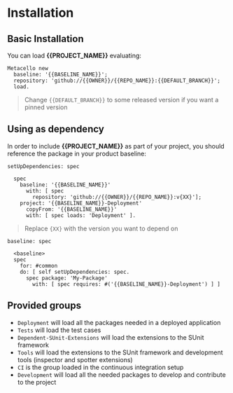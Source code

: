 # Installation

## Basic Installation

You can load **{{PROJECT_NAME}}** evaluating:

```smalltalk
Metacello new
  baseline: '{{BASELINE_NAME}}';
  repository: 'github://{{OWNER}}/{{REPO_NAME}}:{{DEFAULT_BRANCH}}';
  load.
```

> Change `{{DEFAULT_BRANCH}}` to some released version if you want a pinned version

## Using as dependency

In order to include **{{PROJECT_NAME}}** as part of your project, you should
reference the package in your product baseline:

```smalltalk
setUpDependencies: spec

  spec
    baseline: '{{BASELINE_NAME}}'
      with: [ spec
        repository: 'github://{{OWNER}}/{{REPO_NAME}}:v{XX}'];
    project: '{{BASELINE_NAME}}-Deployment'
      copyFrom: '{{BASELINE_NAME}}'
      with: [ spec loads: 'Deployment' ].
```

> Replace `{XX}` with the version you want to depend on

```smalltalk
baseline: spec

  <baseline>
  spec
    for: #common
    do: [ self setUpDependencies: spec.
      spec package: 'My-Package'
        with: [ spec requires: #('{{BASELINE_NAME}}-Deployment') ] ]
```

## Provided groups

- `Deployment` will load all the packages needed in a deployed application
- `Tests` will load the test cases
- `Dependent-SUnit-Extensions` will load the extensions to the SUnit framework
- `Tools` will load the extensions to the SUnit framework and development tools
  (inspector and spotter extensions)
- `CI` is the group loaded in the continuous integration setup
- `Development` will load all the needed packages to develop and contribute to
  the project
